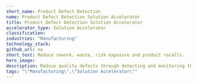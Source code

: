 ```yaml
---
short_name: Product Defect Detection
name: Product Defect Detection Solution Accelerator
title: Product Defect Detection Solution Accelerator
accelerator_type: Solution Accelerator
classification: 
industries: "Manufacturing"
technology_stack: 
github_url: na
short_text: Reduce rework, waste, risk exposure and product recalls.
hero_image: 
description: Reduce quality defects through detecting and monitoring the production line using video analytics which reduces rework, waste, risk exposure and product recalls.
tags: "\"Manufacturing\",\"Solution Accelerator\""
---
```

